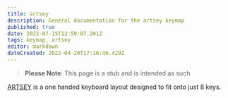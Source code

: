 ```yaml
---
title: artsey
description: General documentation for the artsey keymap
published: true
date: 2022-07-15T12:59:07.201Z
tags: keymap, artsey
editor: markdown
dateCreated: 2022-04-20T17:16:46.429Z
---
```


> **Please Note**: This page is a stub and is intended as such

[ARTSEY](https://artsey.io) is a one handed keyboard layout designed to fit onto just 8 keys.
